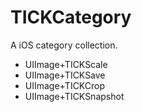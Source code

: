 # TICKCategory
A iOS category collection.

* UIImage+TICKScale
* UIImage+TICKSave
* UIImage+TICKCrop
* UIImage+TICKSnapshot
